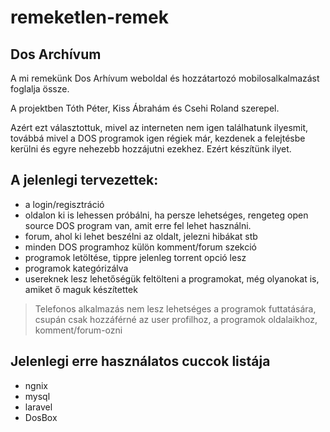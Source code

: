 # remeketlen-remek
## Dos Archívum
A mi remekünk Dos Arhívum weboldal és hozzátartozó mobilosalkalmazást foglalja össze.

A projektben Tóth Péter, Kiss Ábrahám és Csehi Roland szerepel.

Azért ezt választottuk, mivel az interneten nem igen találhatunk ilyesmit, továbbá mivel a DOS programok igen régiek már, kezdenek a felejtésbe kerülni és egyre nehezebb hozzájutni ezekhez. Ezért készítünk ilyet.


## A jelenlegi tervezettek:
* a login/regisztráció
* oldalon ki is lehessen próbálni, ha persze lehetséges, rengeteg open source DOS program van, amit erre fel lehet használni.
* forum, ahol ki lehet beszélni az oldalt, jelezni hibákat stb
* minden DOS programhoz külön komment/forum szekció
* programok letöltése, tippre jelenleg torrent opció lesz
* programok kategórizálva
* usereknek lesz lehetőségük feltölteni a programokat, még olyanokat is, amiket ő maguk készítettek

> Telefonos alkalmazás nem lesz lehetséges a programok futtatására, csupán csak hozzáférné az user profilhoz, a programok oldalaikhoz, komment/forum-ozni

## Jelenlegi erre használatos cuccok listája
* ngnix
* mysql
* laravel
* DosBox
